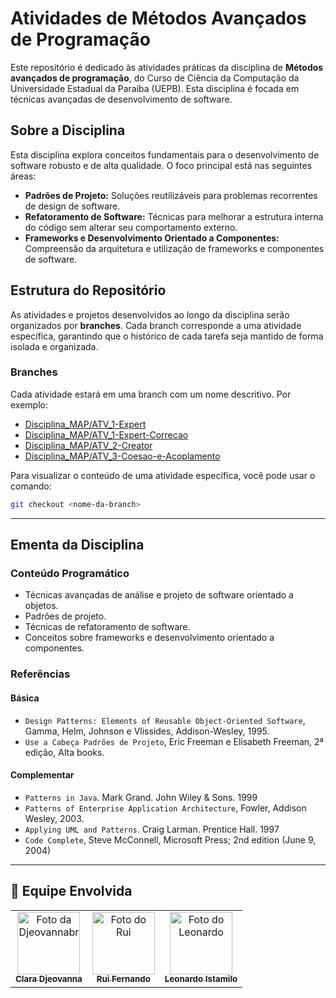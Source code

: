 # Atividades de Métodos Avançados de Programação

Este repositório é dedicado às atividades práticas da disciplina de **Métodos avançados de programação**, do Curso de Ciência da Computação da Universidade Estadual da Paraíba (UEPB). Esta disciplina é focada em técnicas avançadas de desenvolvimento de software.

## Sobre a Disciplina

Esta disciplina explora conceitos fundamentais para o desenvolvimento de software robusto e de alta qualidade. O foco principal está nas seguintes áreas:

  * **Padrões de Projeto:** Soluções reutilizáveis para problemas recorrentes de design de software.
  * **Refatoramento de Software:** Técnicas para melhorar a estrutura interna do código sem alterar seu comportamento externo.
  * **Frameworks e Desenvolvimento Orientado a Componentes:** Compreensão da arquitetura e utilização de frameworks e componentes de software.

## Estrutura do Repositório

As atividades e projetos desenvolvidos ao longo da disciplina serão organizados por **branches**. Cada branch corresponde a uma atividade específica, garantindo que o histórico de cada tarefa seja mantido de forma isolada e organizada.

### Branches

Cada atividade estará em uma branch com um nome descritivo. Por exemplo:

  * [Disciplina_MAP/ATV_1-Expert](https://github.com/leonardo-istamilo/Disciplina_MAP/tree/ATV_1-Expert)
  * [Disciplina_MAP/ATV_1-Expert-Correcao](https://github.com/leonardo-istamilo/Disciplina_MAP/tree/ATV_1-Expert-Correcao)
  * [Disciplina_MAP/ATV_2-Creator](https://github.com/leonardo-istamilo/Disciplina_MAP/tree/ATV_2-Creator)
  * [Disciplina_MAP/ATV_3-Coesao-e-Acoplamento](https://github.com/leonardo-istamilo/Disciplina_MAP/tree/ATV_3-Coesao-e-Acoplamento)

Para visualizar o conteúdo de uma atividade específica, você pode usar o comando:

```bash
git checkout <nome-da-branch>
```

-----

## Ementa da Disciplina

### Conteúdo Programático

* Técnicas avançadas de análise e projeto de software orientado a objetos.
* Padrões de projeto.
* Técnicas de refatoramento de software.
* Conceitos sobre frameworks e desenvolvimento orientado a componentes.

### Referências

#### Básica

* `Design Patterns: Elements of Reusable Object-Oriented Software`, Gamma, Helm, Johnson e Vlissides, Addison-Wesley, 1995.
* `Use a Cabeça Padrões de Projeto`, Eric Freeman e Elisabeth Freeman, 2ª edição, Alta books.

#### Complementar

* `Patterns in Java`. Mark Grand. John Wiley & Sons. 1999
* `Patterns of Enterprise Application Architecture`, Fowler, Addison Wesley, 2003.
* `Applying UML and Patterns`. Craig Larman. Prentice Hall. 1997
* `Code Complete`, Steve McConnell, Microsoft Press; 2nd edition (June 9, 2004)

-----
## 👥 Equipe Envolvida

<table>
  <tr>
    <td align="center">
      <a href="https://github.com/clarafari">
        <img src="https://github.com/clarafari.png" width="100px;" alt="Foto da Djeovannabr"/><br />
        <sub><b>Clara Djeovanna</b></sub>
      </a><br />
    </td>
    <td align="center">
      <a href="https://github.com/rui-fernando">
        <img src="https://github.com/rui-fernando.png" width="100px;" alt="Foto do Rui"/><br />
        <sub><b>Rui Fernando</b></sub>
      </a><br />
    </td>
    <td align="center">
      <a href="https://github.com/leonardo-istamilo">
        <img src="https://github.com/leonardo-istamilo.png" width="100px;" alt="Foto do Leonardo"/><br />
        <sub><b>Leonardo Istamilo</b></sub>
      </a><br />
    </td>
  </tr>
</table>
